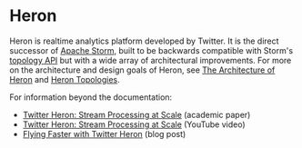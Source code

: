 # Heron

Heron is realtime analytics platform developed by Twitter. It is the direct
successor of [Apache Storm](http://storm.apache.org), built to be backwards
compatible with Storm's [topology
API](http://storm.apache.org/tutorial.html) but with a wide array of
architectural improvements. For more on the architecture and design
goals of Heron, see [The Architecture of
Heron](concepts/architecture.md) and [Heron
Topologies](concepts/topologies.md).

For information beyond the documentation:

* [Twitter Heron: Stream Processing at
  Scale](http://dl.acm.org/citation.cfm?id=2742788) (academic paper)
* [Twitter Heron: Stream Processing at
  Scale](https://www.youtube.com/watch?v=pUaFOuGgmco) (YouTube video)
* [Flying Faster with Twitter
  Heron](https://blog.twitter.com/2015/flying-faster-with-twitter-heron) (blog
  post)
